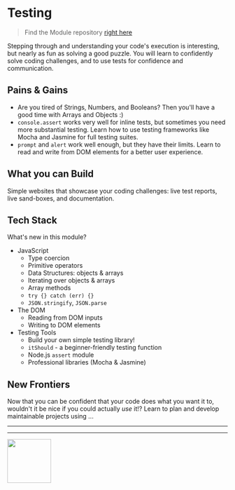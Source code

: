# Testing

> Find the Module repository [right here](https://github.com/HackYourFutureBelgium/testing/)

Stepping through and understanding your code's execution is interesting, but nearly as fun as solving a good puzzle.  You will learn to confidently solve coding challenges, and to use tests for confidence and communication.

## Pains & Gains

* Are you tired of Strings, Numbers, and Booleans?  Then you'll have a good time with Arrays and Objects :)
* `console.assert` works very well for inline tests, but sometimes you need more substantial testing. Learn how to use testing frameworks like Mocha and Jasmine for full testing suites.
* `prompt` and `alert` work well enough, but they have their limits.  Learn to read and write from DOM elements for a better user experience.

## What you can Build

Simple websites that showcase your coding challenges: live test reports, live sand-boxes, and documentation.

## Tech Stack

What's new in this module?

* JavaScript
  * Type coercion
  * Primitive operators
  * Data Structures: objects & arrays
  * Iterating over objects & arrays
  * Array methods
  * `try {} catch (err) {}`
  * `JSON.stringify`, `JSON.parse`
* The DOM
  * Reading from DOM inputs
  * Writing to DOM elements
* Testing Tools
  * Build your own simple testing library!
  * `itShould` - a beginner-friendly testing function
  * Node.js `assert` module
  * Professional libraries (Mocha & Jasmine)

## New Frontiers

Now that you can be confident that your code does what you want it to, wouldn't it be nice if you could actually _use_ it!? Learn to plan and develop maintainable projects using ...

<hr>
<hr>
<a href="https://hackyourfuture.be" target="_blank"><img
    src="https://user-images.githubusercontent.com/18554853/63941625-4c7c3d00-ca6c-11e9-9a76-8d5e3632fe70.jpg"
    width="100" height="100"></a>

